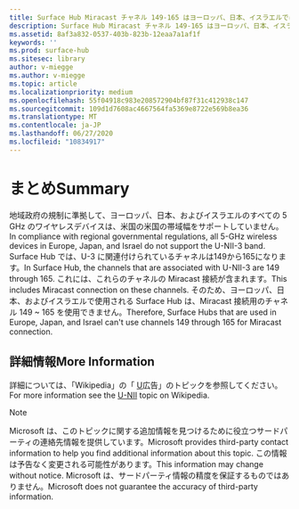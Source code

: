 ```yaml
---
title: Surface Hub Miracast チャネル 149-165 はヨーロッパ、日本、イスラエルではサポートされていません
description: Surface Hub Miracast チャネル 149-165 はヨーロッパ、日本、イスラエルではサポートされていません
ms.assetid: 8af3a832-0537-403b-823b-12eaa7a1af1f
keywords: ''
ms.prod: surface-hub
ms.sitesec: library
author: v-miegge
ms.author: v-miegge
ms.topic: article
ms.localizationpriority: medium
ms.openlocfilehash: 55f04918c983e208572904bf87f31c412938c147
ms.sourcegitcommit: 109d1d7608ac4667564fa5369e8722e569b8ea36
ms.translationtype: MT
ms.contentlocale: ja-JP
ms.lasthandoff: 06/27/2020
ms.locfileid: "10834917"
---
```

# <span data-ttu-id="108a2-103">まとめ</span><span class="sxs-lookup"><span data-stu-id="108a2-103">Summary</span></span>

<span data-ttu-id="108a2-104">地域政府の規制に準拠して、ヨーロッパ、日本、およびイスラエルのすべての 5 GHz のワイヤレスデバイスは、米国の米国の帯域幅をサポートしていません。</span><span class="sxs-lookup"><span data-stu-id="108a2-104">In compliance with regional governmental regulations, all 5-GHz wireless devices in Europe, Japan, and Israel do not support the U-NII-3 band.</span></span> <span data-ttu-id="108a2-105">Surface Hub では、U-3 に関連付けられているチャネルは149から165になります。</span><span class="sxs-lookup"><span data-stu-id="108a2-105">In Surface Hub, the channels that are associated with U-NII-3 are 149 through 165.</span></span> <span data-ttu-id="108a2-106">これには、これらのチャネルの Miracast 接続が含まれます。</span><span class="sxs-lookup"><span data-stu-id="108a2-106">This includes Miracast connection on these channels.</span></span> <span data-ttu-id="108a2-107">そのため、ヨーロッパ、日本、およびイスラエルで使用される Surface Hub は、Miracast 接続用のチャネル 149 ~ 165 を使用できません。</span><span class="sxs-lookup"><span data-stu-id="108a2-107">Therefore, Surface Hubs that are used in Europe, Japan, and Israel can't use channels 149 through 165 for Miracast connection.</span></span>

## <span data-ttu-id="108a2-108">詳細情報</span><span class="sxs-lookup"><span data-stu-id="108a2-108">More Information</span></span>

<span data-ttu-id="108a2-109">詳細については、「Wikipedia」の「 [U](https://en.wikipedia.org/wiki/U-NII)広告」のトピックを参照してください。</span><span class="sxs-lookup"><span data-stu-id="108a2-109">For more information see the [U-NII](https://en.wikipedia.org/wiki/U-NII) topic on Wikipedia.</span></span>

> [!NOTE]
> <span data-ttu-id="108a2-110">Microsoft は、このトピックに関する追加情報を見つけるために役立つサードパーティの連絡先情報を提供しています。</span><span class="sxs-lookup"><span data-stu-id="108a2-110">Microsoft provides third-party contact information to help you find additional information about this topic.</span></span> <span data-ttu-id="108a2-111">この情報は予告なく変更される可能性があります。</span><span class="sxs-lookup"><span data-stu-id="108a2-111">This information may change without notice.</span></span> <span data-ttu-id="108a2-112">Microsoft は、サードパーティ情報の精度を保証するものではありません。</span><span class="sxs-lookup"><span data-stu-id="108a2-112">Microsoft does not guarantee the accuracy of third-party information.</span></span> 